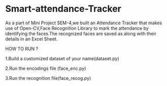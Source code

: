 # Smart-attendance-Tracker
As a part of Mini Project SEM-4,we built an Attendance Tracker that makes use of Open-CV,Face Recognition Library to mark the attendance by identifying the faces.The recognized faces are saved as along with their details in an Excel Sheet.

HOW TO RUN ?

1.Build a customized dataset of your name(dataset.py)

2.Run the encodings file (face_enc.py)

3.Run the recognition file(face_recog.py)
